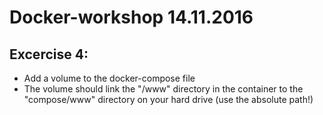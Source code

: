 # Docker-workshop 14.11.2016

## Excercise 4:

 - Add a volume to the docker-compose file
 - The volume should link the "/www" directory in the container to the "compose/www" directory on your hard drive (use the absolute path!)

